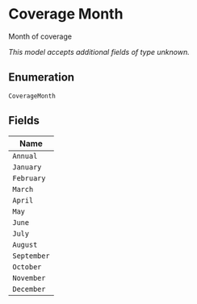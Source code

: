 
# Coverage Month

Month of coverage

*This model accepts additional fields of type unknown.*

## Enumeration

`CoverageMonth`

## Fields

| Name |
|  --- |
| `Annual` |
| `January` |
| `February` |
| `March` |
| `April` |
| `May` |
| `June` |
| `July` |
| `August` |
| `September` |
| `October` |
| `November` |
| `December` |

